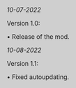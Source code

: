 <html>
<head>
<title>RPoD - Patch Notes</title>
<link rel="stylesheet" type="text/css" href="/Payday-2-Mod-Updates/style.css">
<style type="text/css">
body, html {
    background-color: #cfcfcf;
    height: 100%;
    margin: 0px;
    padding: 0px;
}

#mainContainer {
    background-color: #ffffff;
    margin-left: auto !important;
    margin-right: auto !important;
    width: 900px;
    border-color: #afafaf;
    border-style: solid;
    border-width: 1px;
    padding: 40px;
}
</style>
</head>
<body>
<div id="mainContainer" class="markdown-body">
<ul>
    <p><i>10-07-2022</i></p>
    <p>Version 1.0: </p>
<p> • Release of the mod.</p>
</ul>
<ul>
    <p><i>10-08-2022</i></p>
    <p>Version 1.1: </p>
<p> • Fixed autoupdating.</p>
</ul>
<br>
</div>
</body>
</html>
